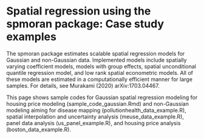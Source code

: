 # Spatial regression using the spmoran package: Case study examples
The spmoran package estimates scalable spatial regression models for Gaussian and non-Gaussian data. Implemented models include spatially varying coefficient models, models with group effects, spatial unconditional quantile regression model, and low rank spatial econometric models. All of these models are estimated in a computationally efficient manner for large samples. For details, see Murakami (2020) arXiv:1703.04467.

This page shows sample codes for Gaussian spatial regression modeling for housing price modeling (sample_code_gaussian.Rmd) and non-Gaussian modeling aiming for disease mapping (pollutionhealth_data_example.R), spatial interpolation and uncertainty analysis (meuse_data_example.R), panel data analysis (us_panel_example.R), and housing price analysis (boston_data_example.R).
